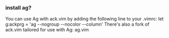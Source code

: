 ### install ag?
You can use Ag with ack.vim by adding the following line to your .vimrc:
let g:ackprg = 'ag --nogroup --nocolor --column'
There's also a fork of ack.vim tailored for use with Ag: ag.vim
